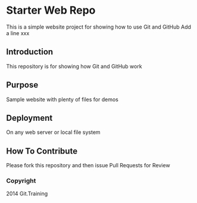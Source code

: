 # Starter Web Repo

This is a simple website project for showing how to use Git and GitHub
Add a line xxx

## Introduction

This repository is for showing how Git and GitHub work

## Purpose

Sample website with plenty of files for demos

## Deployment

On any web server or local file system

## How To Contribute

Please fork this repository and then issue Pull Requests for Review

### Copyright

2014 Git.Training


